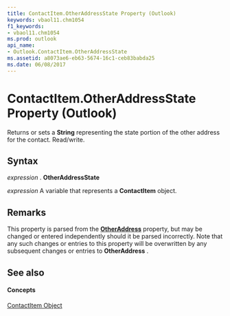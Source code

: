 ```yaml
---
title: ContactItem.OtherAddressState Property (Outlook)
keywords: vbaol11.chm1054
f1_keywords:
- vbaol11.chm1054
ms.prod: outlook
api_name:
- Outlook.ContactItem.OtherAddressState
ms.assetid: a8073ae6-eb63-5674-16c1-ceb83babda25
ms.date: 06/08/2017
---
```



# ContactItem.OtherAddressState Property (Outlook)

Returns or sets a **String** representing the state portion of the other address for the contact. Read/write.


## Syntax

 _expression_ . **OtherAddressState**

 _expression_ A variable that represents a **ContactItem** object.


## Remarks

This property is parsed from the **[OtherAddress](contactitem-otheraddress-property-outlook.md)** property, but may be changed or entered independently should it be parsed incorrectly. Note that any such changes or entries to this property will be overwritten by any subsequent changes or entries to **OtherAddress** .


## See also


#### Concepts


[ContactItem Object](contactitem-object-outlook.md)

